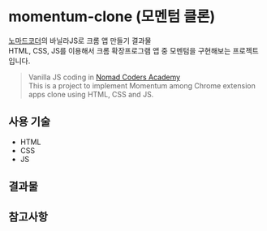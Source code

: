 # momentum-clone (모멘텀 클론)
[노마드코더](https://academy.nomadcoders.co/)의 바닐라JS로 크롬 앱 만들기 결과물<br>
HTML, CSS, JS를 이용해서 크롬 확장프로그램 앱 중 모멘텀을 구현해보는 프로젝트입니다.<br>

>Vanilla JS coding in [Nomad Coders Academy](https://academy.nomadcoders.co/)<br>
This is a project to implement Momentum among Chrome extension apps clone using HTML, CSS and JS.<br>

## 사용 기술
- HTML
- CSS
- JS

## 결과물

## 참고사항
